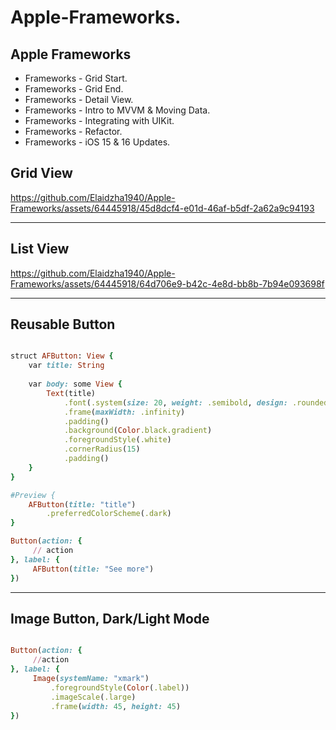 Apple-Frameworks.
=================

Apple Frameworks
----------------
- Frameworks - Grid Start.
- Frameworks - Grid End.
- Frameworks - Detail View.
- Frameworks - Intro to MVVM & Moving Data.
- Frameworks - Integrating with UIKit.
- Frameworks - Refactor.
- Frameworks - iOS 15 & 16 Updates.

Grid View
---------
https://github.com/Elaidzha1940/Apple-Frameworks/assets/64445918/45d8dcf4-e01d-46af-b5df-2a62a9c94193

---------

List View
---------
https://github.com/Elaidzha1940/Apple-Frameworks/assets/64445918/64d706e9-b42c-4e8d-bb8b-7b94e093698f

---------

Reusable Button
---------------
```````````````ruby

struct AFButton: View {
    var title: String
    
    var body: some View {
        Text(title)
            .font(.system(size: 20, weight: .semibold, design: .rounded))
            .frame(maxWidth: .infinity)
            .padding()
            .background(Color.black.gradient)
            .foregroundStyle(.white)
            .cornerRadius(15)
            .padding()
    }
}

#Preview {
    AFButton(title: "title")
        .preferredColorScheme(.dark)
}

Button(action: {
     // action
}, label: {
     AFButton(title: "See more")
})

```````````````
---------------

Image Button, Dark/Light Mode
------------------------------

```````````````ruby

Button(action: {
     //action
}, label: {
     Image(systemName: "xmark")
         .foregroundStyle(Color(.label))
         .imageScale(.large)
         .frame(width: 45, height: 45)
})
```````````````



